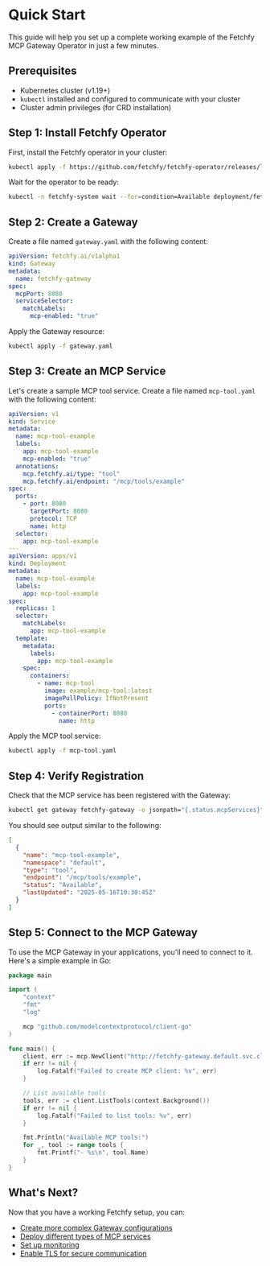 # Quick Start

This guide will help you set up a complete working example of the Fetchfy MCP Gateway Operator in just a few minutes.

## Prerequisites

- Kubernetes cluster (v1.19+)
- `kubectl` installed and configured to communicate with your cluster
- Cluster admin privileges (for CRD installation)

## Step 1: Install Fetchfy Operator

First, install the Fetchfy operator in your cluster:

```bash
kubectl apply -f https://github.com/fetchfy/fetchfy-operator/releases/latest/download/fetchfy-operator.yaml
```

Wait for the operator to be ready:

```bash
kubectl -n fetchfy-system wait --for=condition=Available deployment/fetchfy-controller-manager --timeout=60s
```

## Step 2: Create a Gateway

Create a file named `gateway.yaml` with the following content:

```yaml
apiVersion: fetchfy.ai/v1alpha1
kind: Gateway
metadata:
  name: fetchfy-gateway
spec:
  mcpPort: 8080
  serviceSelector:
    matchLabels:
      mcp-enabled: "true"
```

Apply the Gateway resource:

```bash
kubectl apply -f gateway.yaml
```

## Step 3: Create an MCP Service

Let's create a sample MCP tool service. Create a file named `mcp-tool.yaml` with the following content:

```yaml
apiVersion: v1
kind: Service
metadata:
  name: mcp-tool-example
  labels:
    app: mcp-tool-example
    mcp-enabled: "true"
  annotations:
    mcp.fetchfy.ai/type: "tool"
    mcp.fetchfy.ai/endpoint: "/mcp/tools/example"
spec:
  ports:
    - port: 8080
      targetPort: 8080
      protocol: TCP
      name: http
  selector:
    app: mcp-tool-example
---
apiVersion: apps/v1
kind: Deployment
metadata:
  name: mcp-tool-example
  labels:
    app: mcp-tool-example
spec:
  replicas: 1
  selector:
    matchLabels:
      app: mcp-tool-example
  template:
    metadata:
      labels:
        app: mcp-tool-example
    spec:
      containers:
        - name: mcp-tool
          image: example/mcp-tool:latest
          imagePullPolicy: IfNotPresent
          ports:
            - containerPort: 8080
              name: http
```

Apply the MCP tool service:

```bash
kubectl apply -f mcp-tool.yaml
```

## Step 4: Verify Registration

Check that the MCP service has been registered with the Gateway:

```bash
kubectl get gateway fetchfy-gateway -o jsonpath="{.status.mcpServices}"
```

You should see output similar to the following:

```json
[
  {
    "name": "mcp-tool-example",
    "namespace": "default",
    "type": "tool",
    "endpoint": "/mcp/tools/example",
    "status": "Available",
    "lastUpdated": "2025-05-16T10:30:45Z"
  }
]
```

## Step 5: Connect to the MCP Gateway

To use the MCP Gateway in your applications, you'll need to connect to it. Here's a simple example in Go:

```go
package main

import (
    "context"
    "fmt"
    "log"

    mcp "github.com/modelcontextprotocol/client-go"
)

func main() {
    client, err := mcp.NewClient("http://fetchfy-gateway.default.svc.cluster.local:8080")
    if err != nil {
        log.Fatalf("Failed to create MCP client: %v", err)
    }

    // List available tools
    tools, err := client.ListTools(context.Background())
    if err != nil {
        log.Fatalf("Failed to list tools: %v", err)
    }

    fmt.Println("Available MCP tools:")
    for _, tool := range tools {
        fmt.Printf("- %s\n", tool.Name)
    }
}
```

## What's Next?

Now that you have a working Fetchfy setup, you can:

- [Create more complex Gateway configurations](../guides/creating-gateway.md)
- [Deploy different types of MCP services](../guides/deploying-services.md)
- [Set up monitoring](../guides/monitoring.md)
- [Enable TLS for secure communication](../guides/security.md)
